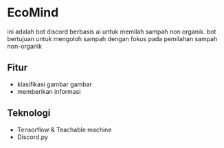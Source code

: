 # EcoMind
ini adalah bot discord berbasis ai untuk memilah sampah non organik. bot bertujuan untuk mengoloh sampah dengan fokus pada pemilahan sampah non-organik

## Fitur
- klasifikasi gambar gambar
- memberikan informasi

## Teknologi
- Tensorflow & Teachable machine
- Discord.py
